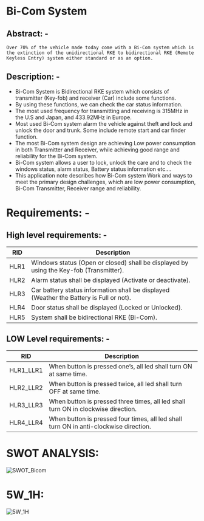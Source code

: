 # Bi-Com System

## Abstract: -
	Over 70% of the vehicle made today come with a Bi-Com system which is the extinction of the unidirectional RKE to bidirectional RKE (Remote Keyless Entry) system either standard or as an option.

## Description: -
- Bi-Com System is Bidirectional RKE system which consists of transmitter (Key-fob) and receiver (Car) include some functions.
- By using these functions, we can check the car status information.
- The most used frequency for transmitting and receiving is 315MHz in the U.S and Japan, and 433.92MHz in Europe.
- Most used Bi-Com system alarm the vehicle against theft and lock and unlock the door and trunk. Some include remote start and car finder function.
- The most Bi-Com system design are achieving Low power consumption in both Transmitter and Receiver, while achieving good range and reliability for the Bi-Com system.
- Bi-Com system allows a user to lock, unlock the care and to check the windows status, alarm status, Battery status information etc.…
- This application note describes how Bi-Com system Work and ways to meet the primary design challenges, which are low power consumption, Bi-Com Transmitter, Receiver range and reliability.

# Requirements: -
## High level requirements: -
|RID |Description |
|----|----|
|HLR1	|Windows status (Open or closed) shall be displayed by using the Key-fob (Transmitter).|
|HLR2	|Alarm status shall be displayed (Activate or deactivate).|
|HLR3	|Car battery status information shall be displayed (Weather the Battery is Full or not).|
|HLR4	|Door status shall be displayed (Locked or Unlocked).|
|HLR5	|System shall be bidirectional RKE (Bi-Com).|


## LOW Level requirements: -
|RID |Description |
|----|----|
|HLR1_LLR1 |When button is pressed one’s, all led shall turn ON at same time.|
|HLR2_LLR2 |When button is pressed twice, all led shall turn OFF at same time.|
|HLR3_LLR3 |When button is pressed three times, all led shall turn ON in clockwise direction.|
|HLR4_LLR4 |When button is pressed four times, all led shall turn ON in anti-clockwise direction.|

# SWOT ANALYSIS:

![SWOT_Bicom](https://user-images.githubusercontent.com/98537406/157817632-fe31fdee-c674-4802-b781-013b081b4bbb.png)

# 5W_1H:

![5W_1H](https://user-images.githubusercontent.com/98537406/157821188-9584af90-f8c7-4641-a2c0-088939d46766.png)
